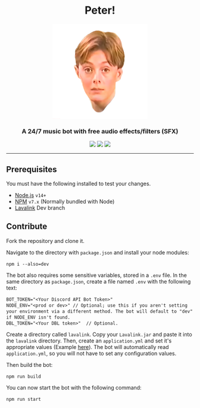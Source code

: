 <h1 align="center">Peter!</h1>

<div align="center">
    <img src="https://raw.githubusercontent.com/BR88C/peter/master/assets/avatar/peter_transparent.png" align="center" width="256" height="256">
</div>

<h3 align="center">A 24/7 music bot with free audio effects/filters (SFX)</h3>

<p align="center">
    <a href="https://github.com/BR88C/peter/releases"><img src="https://img.shields.io/github/v/release/BR88C/peter?include_prereleases&style=for-the-badge&color=d65cff"></a>
    <a href="https://github.com/BR88C/peter/blob/master/LICENSE"><img src="https://img.shields.io/github/license/BR88C/peter?style=for-the-badge&color=fbedff"></a>
    <a href="https://github.com/BR88C/peter/actions"><img src="https://img.shields.io/github/workflow/status/BR88C/peter/Build%20Test/master?style=for-the-badge"></a>
</p>

---

## Prerequisites
You must have the following installed to test your changes.
- [Node.js](https://nodejs.org/en/download/) `v14+`
- [NPM](https://www.npmjs.com/get-npm) `v7.x` (Normally bundled with Node)
- [Lavalink](https://github.com/freyacodes/Lavalink) Dev branch

## Contribute
Fork the repository and clone it.

Navigate to the directory with `package.json` and install your node modules:
```
npm i --also=dev
```

The bot also requires some sensitive variables, stored in a `.env` file. In the same directory as `package.json`, create a file named `.env` with the following text:
```
BOT_TOKEN="<Your Discord API Bot Token>"
NODE_ENV="<prod or dev>" // Optional; use this if you aren't setting your environment via a different method. The bot will default to "dev" if NODE_ENV isn't found.
DBL_TOKEN="<Your DBL token>"  // Optional.
```

Create a directory called `lavalink`. Copy your `Lavalink.jar` and paste it into the `lavalink` directory. Then, create an `application.yml` and set it's appropriate values (Example [here](https://github.com/freyacodes/Lavalink/blob/dev/LavalinkServer/application.yml.example)). The bot will automatically read `application.yml`, so you will not have to set any configuration values.

Then build the bot:
```
npm run build
```

You can now start the bot with the following command:
```
npm run start
```
